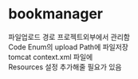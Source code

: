 # bookmanager
파일업로드 경로 프로젝트외부에서 관리함   
Code Enum의 upload Path에 파일저장   
tomcat context.xml 파일에     
Resources 설정 추가해줄 필요가 있음   
